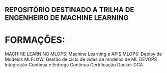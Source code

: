 ## REPOSITÓRIO DESTINADO A TRILHA DE ENGENHEIRO DE MACHINE LEARNING

# FORMAÇÕES:

MACHINE LEARNING
MLOPS: Machine Learning e APIS
MLOPS: Deploy de Modelos
MLFLOW: Gestão de ciclo de vidas de modelos de ML
DEVOPS
Integração Continua e Entrega Continua
Certificação Docker DCA